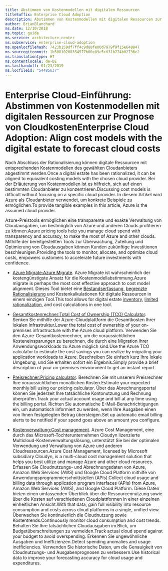```yaml
---
title: Abstimmen von Kostenmodellen mit digitalen Ressourcen
titleSuffix: Enterprise Cloud Adoption
description: Abstimmen von Kostenmodellen mit digitalen Ressourcen zur Prognose von Cloudkosten
author: BrianBlanchard
ms.date: 12/10/2018
ms.topic: guide
ms.service: architecture-center
ms.subservice: enterprise-cloud-adoption
ms.openlocfilehash: 7423b159df7ff4c9d88fe00d7979f9f15e648847
ms.sourcegitcommit: 1b50810208354577b00e89e5c031b774b02736e2
ms.translationtype: HT
ms.contentlocale: de-DE
ms.lasthandoff: 01/23/2019
ms.locfileid: "54485637"
---
```

# <a name="enterprise-cloud-adoption-align-cost-models-with-the-digital-estate-to-forecast-cloud-costs"></a><span data-ttu-id="e64ab-103">Enterprise Cloud-Einführung: Abstimmen von Kostenmodellen mit digitalen Ressourcen zur Prognose von Cloudkosten</span><span class="sxs-lookup"><span data-stu-id="e64ab-103">Enterprise Cloud Adoption: Align cost models with the digital estate to forecast cloud costs</span></span>

<span data-ttu-id="e64ab-104">Nach Abschluss der Rationalisierung können digitale Ressourcen mit entsprechenden Kostenmodellen des gewählten Cloudanbieters abgestimmt werden.</span><span class="sxs-lookup"><span data-stu-id="e64ab-104">Once a digital estate has been rationalized, it can be aligned to equivalent costing models with the chosen cloud provider.</span></span> <span data-ttu-id="e64ab-105">Bei der Erläuterung von Kostenmodellen ist es hilfreich, sich auf einen bestimmten Cloudanbieter zu konzentrieren.</span><span class="sxs-lookup"><span data-stu-id="e64ab-105">Discussing cost models is difficult without focusing on a specific cloud provider.</span></span> <span data-ttu-id="e64ab-106">In diesem Artikel wird Azure als Cloudanbieter verwendet, um konkrete Beispiele zu ermöglichen.</span><span class="sxs-lookup"><span data-stu-id="e64ab-106">To provide tangible examples in this article, Azure is the assumed cloud provider.</span></span>

<span data-ttu-id="e64ab-107">Azure-Preistools ermöglichen eine transparente und exakte Verwaltung von Cloudausgaben, um bestmöglich von Azure und anderen Clouds profitieren zu können.</span><span class="sxs-lookup"><span data-stu-id="e64ab-107">Azure pricing tools help you manage cloud spend with transparency and accuracy, to make the most of Azure and other clouds.</span></span> <span data-ttu-id="e64ab-108">Mithilfe der bereitgestellten Tools zur Überwachung, Zuteilung und Optimierung von Cloudausgaben können Kunden zukünftige Investitionen beschleunigen.</span><span class="sxs-lookup"><span data-stu-id="e64ab-108">Providing the tools to monitor, allocate, and optimize cloud costs, empowers customers to accelerate future investments with confidence.</span></span>

- <span data-ttu-id="e64ab-109">[Azure Migrate:](/azure/migrate/migrate-overview)</span><span class="sxs-lookup"><span data-stu-id="e64ab-109">[Azure Migrate](/azure/migrate/migrate-overview).</span></span> <span data-ttu-id="e64ab-110">Azure Migrate ist wahrscheinlich der kostengünstigste Ansatz für die Kostenmodellabstimmung.</span><span class="sxs-lookup"><span data-stu-id="e64ab-110">Azure migrate is perhaps the most cost effective approach to cost model alignment.</span></span> <span data-ttu-id="e64ab-111">Dieses Tool bietet eine [Bestandserfassung](inventory.md), [begrenzte Rationalisierung](rationalize.md) und Kostenkalkulationen für digitale Ressourcen in einem einzigen Tool.</span><span class="sxs-lookup"><span data-stu-id="e64ab-111">This tool allows for digital estate [inventory](inventory.md), [limited rationalization](rationalize.md), and cost calculations in one tool.</span></span>

- <span data-ttu-id="e64ab-112">[Gesamtkostenrechner:](https://azure.com/tco)</span><span class="sxs-lookup"><span data-stu-id="e64ab-112">[Total Cost of Ownership (TCO) Calculator](https://azure.com/tco).</span></span> <span data-ttu-id="e64ab-113">Senken Sie mithilfe der Azure-Cloudplattform die Gesamtkosten Ihrer lokalen Infrastruktur.</span><span class="sxs-lookup"><span data-stu-id="e64ab-113">Lower the total cost of ownership of your on-premises infrastructure with the Azure cloud platform.</span></span> <span data-ttu-id="e64ab-114">Verwenden Sie den Azure-Gesamtkostenrechner, um die voraussichtlichen Kosteneinsparungen zu berechnen, die durch eine Migration Ihrer Anwendungsworkloads zu Azure möglich sind.</span><span class="sxs-lookup"><span data-stu-id="e64ab-114">Use the Azure TCO calculator to estimate the cost savings you can realize by migrating your application workloads to Azure.</span></span> <span data-ttu-id="e64ab-115">Beschreiben Sie einfach kurz Ihre lokale Umgebung, und Sie erhalten sofort ein Ergebnis.</span><span class="sxs-lookup"><span data-stu-id="e64ab-115">Simply provide a brief description of your on-premises environment to get an instant report.</span></span>

- <span data-ttu-id="e64ab-116">[Preisrechner:](https://azure.microsoft.com/en-in/pricing/)</span><span class="sxs-lookup"><span data-stu-id="e64ab-116">[Pricing calculator](https://azure.microsoft.com/en-in/pricing/).</span></span> <span data-ttu-id="e64ab-117">Berechnen Sie mit unserem Preisrechner Ihre voraussichtlichen monatlichen Kosten.</span><span class="sxs-lookup"><span data-stu-id="e64ab-117">Estimate your expected monthly bill using our pricing calculator.</span></span> <span data-ttu-id="e64ab-118">Über das Abrechnungsportal können Sie jederzeit Ihre tatsächliche Kontonutzung und Rechnung überprüfen.</span><span class="sxs-lookup"><span data-stu-id="e64ab-118">Track your actual account usage and bill at any time using the billing portal.</span></span> <span data-ttu-id="e64ab-119">Richten Sie automatische E-Mail-Benachrichtigungen ein, um automatisch informiert zu werden, wenn Ihre Ausgaben einen von Ihnen festgelegten Betrag übersteigen.</span><span class="sxs-lookup"><span data-stu-id="e64ab-119">Set up automatic email billing alerts to be notified if your spend goes above an amount you configure.</span></span>

- <span data-ttu-id="e64ab-120">[Kostenverwaltung:](https://azure.microsoft.com/en-in/services/cost-management/)</span><span class="sxs-lookup"><span data-stu-id="e64ab-120">[Cost management](https://azure.microsoft.com/en-in/services/cost-management/).</span></span> <span data-ttu-id="e64ab-121">Azure Cost Management, eine durch das Microsoft-Tochterunternehmen Cloudyn lizenzierte Multicloud-Kostenverwaltungslösung, unterstützt Sie bei der optimalen Verwendung und Verwaltung von Azure und anderen Cloudressourcen.</span><span class="sxs-lookup"><span data-stu-id="e64ab-121">Azure Cost Management, licensed by Microsoft subsidiary Cloudyn, is a multi-cloud cost management solution that helps you best utilize and manage Azure and other cloud resources.</span></span> <span data-ttu-id="e64ab-122">Erfassen Sie Cloudnutzungs- und Abrechnungsdaten von Azure, Amazon Web Services (AWS) und Google Cloud Platform mithilfe von Anwendungsprogrammierschnittstellen (APIs).</span><span class="sxs-lookup"><span data-stu-id="e64ab-122">Collect cloud usage and billing data through application program interfaces (APIs) from Azure, Amazon Web Services (AWS), and Google Cloud Platform.</span></span> <span data-ttu-id="e64ab-123">Diese Daten bieten einen umfassenden Überblick über die Ressourcennutzung sowie über die Kosten auf verschiedenen Cloudplattformen in einer einzelnen einheitlichen Ansicht.</span><span class="sxs-lookup"><span data-stu-id="e64ab-123">With that data, gain full visibility into resource consumption and costs across cloud platforms in a single, unified view.</span></span> <span data-ttu-id="e64ab-124">Überwachen Sie kontinuierlich die Cloudnutzung sowie Kostentrends.</span><span class="sxs-lookup"><span data-stu-id="e64ab-124">Continuously monitor cloud consumption and cost trends.</span></span> <span data-ttu-id="e64ab-125">Behalten Sie Ihre tatsächlichen Cloudausgaben im Blick, um Budgetüberschreitungen zu vermeiden.</span><span class="sxs-lookup"><span data-stu-id="e64ab-125">Track actual cloud spend against your budget to avoid overspending.</span></span> <span data-ttu-id="e64ab-126">Erkennen Sie ungewöhnliche Ausgaben und Ineffizienzen.</span><span class="sxs-lookup"><span data-stu-id="e64ab-126">Detect spending anomalies and usage inefficiencies.</span></span> <span data-ttu-id="e64ab-127">Verwenden Sie historische Daten, um die Genauigkeit von Cloudnutzungs- und Ausgabenprognosen zu verbessern.</span><span class="sxs-lookup"><span data-stu-id="e64ab-127">Use historical data to improve your forecasting accuracy for cloud usage and expenditures.</span></span>
